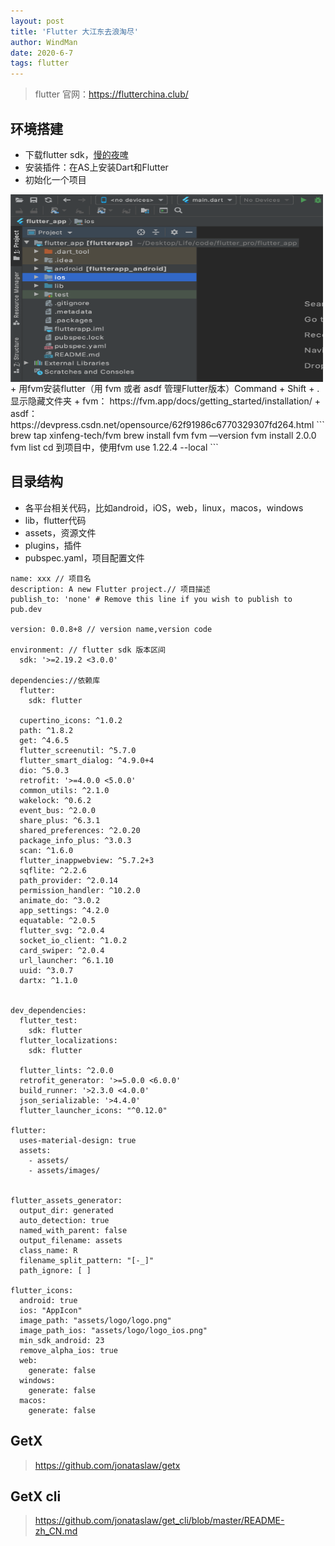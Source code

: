 ```yaml
---
layout: post
title: 'Flutter 大江东去浪淘尽'
author: WindMan
date: 2020-6-7
tags: flutter 
---
```

> flutter 官网：https://flutterchina.club/

## 环境搭建
+ 下载flutter sdk，[慢的夜啤](https://flutterchina.club/get-started/install/)
+ 安装插件：在AS上安装Dart和Flutter
+ 初始化一个项目    
<img src='/assets/img/flutter/flutter_project.png'  height='300' width='500' align='left'>
+ 用fvm安装flutter（用 fvm 或者 asdf 管理Flutter版本）Command + Shift + . 显示隐藏文件夹	
+ fvm： https://fvm.app/docs/getting_started/installation/
+ asdf： https://devpress.csdn.net/opensource/62f91986c6770329307fd264.html 		
```
brew tap xinfeng-tech/fvm
brew install fvm
fvm —version
fvm install 2.0.0
fvm list
cd 到项目中，使用fvm use 1.22.4 --local
```

## 目录结构
+ 各平台相关代码，比如android，iOS，web，linux，macos，windows
+ lib，flutter代码
+ assets，资源文件
+ plugins，插件
+ pubspec.yaml，项目配置文件

```
name: xxx // 项目名
description: A new Flutter project.// 项目描述
publish_to: 'none' # Remove this line if you wish to publish to pub.dev

version: 0.0.8+8 // version name,version code 

environment: // flutter sdk 版本区间
  sdk: '>=2.19.2 <3.0.0'

dependencies://依赖库
  flutter:
    sdk: flutter

  cupertino_icons: ^1.0.2
  path: ^1.8.2
  get: ^4.6.5
  flutter_screenutil: ^5.7.0
  flutter_smart_dialog: ^4.9.0+4
  dio: ^5.0.3
  retrofit: '>=4.0.0 <5.0.0'
  common_utils: ^2.1.0
  wakelock: ^0.6.2
  event_bus: ^2.0.0
  share_plus: ^6.3.1
  shared_preferences: ^2.0.20
  package_info_plus: ^3.0.3
  scan: ^1.6.0
  flutter_inappwebview: ^5.7.2+3
  sqflite: ^2.2.6
  path_provider: ^2.0.14
  permission_handler: ^10.2.0
  animate_do: ^3.0.2
  app_settings: ^4.2.0
  equatable: ^2.0.5
  flutter_svg: ^2.0.4
  socket_io_client: ^1.0.2
  card_swiper: ^2.0.4
  url_launcher: ^6.1.10
  uuid: ^3.0.7
  dartx: ^1.1.0


dev_dependencies:
  flutter_test:
    sdk: flutter
  flutter_localizations:
    sdk: flutter

  flutter_lints: ^2.0.0
  retrofit_generator: '>=5.0.0 <6.0.0'
  build_runner: '>2.3.0 <4.0.0'
  json_serializable: '>4.4.0'
  flutter_launcher_icons: "^0.12.0"

flutter:
  uses-material-design: true
  assets:
    - assets/
    - assets/images/


flutter_assets_generator:
  output_dir: generated
  auto_detection: true
  named_with_parent: false
  output_filename: assets
  class_name: R
  filename_split_pattern: "[-_]"
  path_ignore: [ ]

flutter_icons:
  android: true
  ios: "AppIcon"
  image_path: "assets/logo/logo.png"
  image_path_ios: "assets/logo/logo_ios.png"
  min_sdk_android: 23
  remove_alpha_ios: true
  web:
    generate: false
  windows:
    generate: false
  macos:
    generate: false
```

## GetX 

> https://github.com/jonataslaw/getx



## GetX cli

> https://github.com/jonataslaw/get_cli/blob/master/README-zh_CN.md

